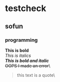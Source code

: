 # testcheck
## sofun
### programming
**This is bold**\
*This is italics*\
***This is bold and italic***\
~~OOPS I made an error~~\
>this text is a quote\

